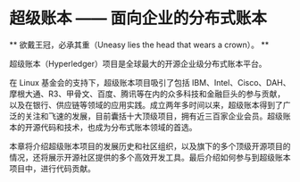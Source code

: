 # 超级账本 —— 面向企业的分布式账本

** 欲戴王冠，必承其重（Uneasy lies the head that wears a crown）。 **

超级账本（Hyperledger）项目是全球最大的开源企业级分布式账本平台。

在 Linux 基金会的支持下，超级账本项目吸引了包括 IBM、Intel、Cisco、DAH、摩根大通、R3、甲骨文、百度、腾讯等在内的众多科技和金融巨头的参与贡献，以及在银行、供应链等领域的应用实践。成立两年多时间以来，超级账本得到了广泛的关注和飞速的发展，目前囊括十大顶级项目，拥有近三百家企业会员。超级账本的开源代码和技术，也成为分布式账本领域的首选。

本章将介绍超级账本项目的发展历史和社区组织，以及旗下的多个顶级开源项目的情况，还将展示开源社区提供的多个高效开发工具。最后介绍如何参与到超级账本项目中，进行代码贡献。

